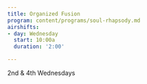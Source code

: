 ```yaml
---
title: Organized Fusion
program: content/programs/soul-rhapsody.md
airshifts:
- day: Wednesday
  start: 10:00a
  duration: '2:00'

---
```

2nd & 4th Wednesdays
